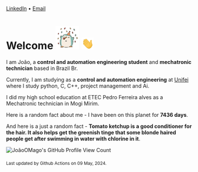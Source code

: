 [LinkedIn](https://www.linkedin.com/in/joão-pedro-gozzoli-b95641301/) &bull;
[Email](joaopedrogozzoli@gmail.com)

# Welcome <img src="happy.gif" height="64px" /> <img src="wave.gif" height="32px" />

I am João, a  **control and automation engineering student** and **mechatronic technician** based in Brazil Br.

Currently, I am studying as a **control and automation engineering** at [Unifei](https://unifei.edu.br) where I study python, C, C++, project management and Ai.

I did my high school education at ETEC Pedro Ferreira alves as a Mechatronic technician in Mogi Mirim.

Here is a random fact about me - I have been on this planet for **7436 days**.

And here is a just a random fact -  **Tomato ketchup is a good conditioner for the hair. It also helps get the greenish tinge that some blonde haired people get after swimming in water with chlorine in it**.

![JoãoOMago's GitHub Profile View Count](https://komarev.com/ghpvc/?username=JoaoOMago)

<sub>Last updated by Github Actions on 09 May, 2024.</sub>
